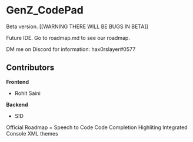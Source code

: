 # GenZ_CodePad
Beta version. [[WARNING THERE WILL BE BUGS IN BETA]]

Future IDE. Go to roadmap.md to see our roadmap.

DM me on Discord for information: hax0rslayer#0577
 
## Contributors
**Frontend**
- Rohit Saini

**Backend**
- S!D

Official Roadmap =
Speech to Code
Code Completion
Highliting
Integrated Console
XML themes
